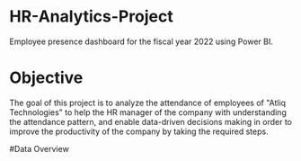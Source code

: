 # HR-Analytics-Project

Employee presence dashboard for the fiscal year 2022 using Power BI.

# Objective

The goal of this project is to analyze the attendance of employees of "Atliq Technologies" to help the HR manager of the company with understanding the attendance pattern, and enable data-driven decisions 
 making in order to improve the productivity of the company by taking the required steps.

#Data Overview
